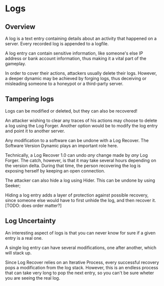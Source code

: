 # Logs

## Overview

A log is a text entry containing details about an activity that happened on a server. Every recorded log is appended to a logfile.

A log entry can contain sensitive information, like someone's else IP address or bank account information, thus making it a vital part of the gameplay.

In order to cover their actions, attackers usually delete their logs. However, a deeper dynamic may be achieved by forging logs, thus deceiving or misleading someone to a honeypot or a third-party server.

## Tampering logs

Logs can be modified or deleted, but they can also be recovered!

An attacker wishing to clear any traces of his actions may choose to delete a log using the Log Forger. Another option would be to modify the log entry and point it to another server.

Any modification to a software can be undone with a Log Recover. The Software Version Dynamic plays an important role here.

Technically, a Log Recover 1.0 can undo *any* change made by *any* Log Forger. The catch, however, is that it may take several hours depending on the version delta. During that time, the person recovering the log is exposing herself by keeping an open connection.

The attacker can also hide a log using Hider. This can be undone by using Seeker;

Hiding a log entry adds a layer of protection against possible recovery, since someone else would have to first unhide the log, and then recover it.[TODO: does order matter?]

## Log Uncertainty

An interesting aspect of logs is that you can never know for sure if a given entry is a real one.

A single log entry can have several modifications, one after another, which will stack up.

Since Log Recover relies on an Iterative Process, every successful recovery pops a modification from the log stack. However, this is an endless process that can take very long to pop the next entry, so you can't be sure wheter you are seeing the real log.